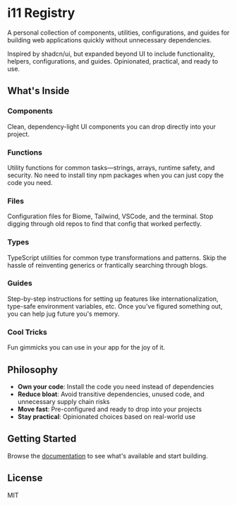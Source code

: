 # i11 Registry

A personal collection of components, utilities, configurations, and guides for building web applications quickly without unnecessary dependencies.

Inspired by shadcn/ui, but expanded beyond UI to include functionality, helpers, configurations, and guides. Opinionated, practical, and ready to use.

## What's Inside

### Components
Clean, dependency-light UI components you can drop directly into your project.

### Functions
Utility functions for common tasks—strings, arrays, runtime safety, and security. No need to install tiny npm packages when you can just copy the code you need.

### Files
Configuration files for Biome, Tailwind, VSCode, and the terminal. Stop digging through old repos to find that config that worked perfectly.

### Types
TypeScript utilities for common type transformations and patterns. Skip the hassle of reinventing generics or frantically searching through blogs.

### Guides
Step-by-step instructions for setting up features like internationalization, type-safe environment variables, etc. Once you've figured something out, you can help jug future you's memory.

### Cool Tricks
Fun gimmicks you can use in your app for the joy of it.

## Philosophy

- **Own your code**: Install the code you need instead of dependencies
- **Reduce bloat**: Avoid transitive dependencies, unused code, and unnecessary supply chain risks
- **Move fast**: Pre-configured and ready to drop into your projects
- **Stay practical**: Opinionated choices based on real-world use

## Getting Started

Browse the [documentation](https://i11-registry.vercel.app/docs) to see what's available and start building.

## License

MIT